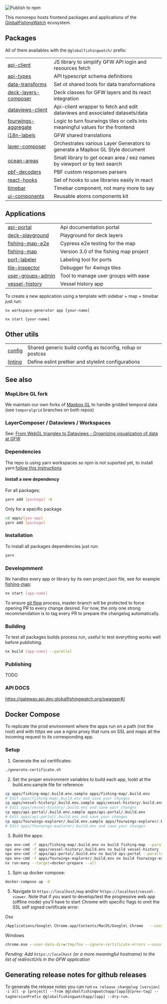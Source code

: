 ![Publish to npm](https://github.com/GlobalFishingWatch/frontend/workflows/Publish%20packages/badge.svg)

This monorepo hosts frontend packages and applications of the <a href="globalfishingwatch.org/">GlobalFishingWatch</a> ecosystem.

## Packages

All of them availables with the `@globalfishingwatch/` prefix:

|                                                   |                                                                                |
| ------------------------------------------------- | ------------------------------------------------------------------------------ |
| [api-client](libs/api-client)                     | JS library to simplify GFW API login and resources fetch                       |
| [api-types](libs/api-types)                       | API typescript schema definitions                                              |
| [data-transforms](libs/data-transforms)           | Set ot shared tools for data transformations                                   |
| [deck-layers-composer](libs/deck-layers-composer) | Deck classes for GFW layers and its react integration                          |
| [dataviews-client](libs/dataviews-client)         | Api-client wrapper to fetch and edit dataviews and associated datasets/data    |
| [fourwings-aggregate](libs/fourwings-aggregate)   | Logic to turn fourwings tiles or cells into meaningful values for the frontend |
| [i18n-labels](libs/i18n-labels)                   | GFW shared translations                                                        |
| [layer-composer](libs/layer-composer)             | Orchestrates various Layer Generators to generate a Mapbox GL Style document   |
| [ocean-areas](libs/ocean-areas)                   | Small library to get ocean area / eez names by viewport or by text search      |
| [pbf-decoders](libs/pbf-decoders)                 | PBF custom responses parsers                                                   |
| [react-hooks](libs/react-hooks)                   | Set of hooks to use libraries easily in react                                  |
| [timebar](libs/timebar)                           | Timebar component, not many more to say                                        |
| [ui-components](libs/ui-components)               | Reusable atoms components kit                                                  |

## Applications

|                                                     |                                        |
| --------------------------------------------------- | -------------------------------------- |
| [api-portal](apps/api-portal)                       | Api documentation portal               |
| [deck-playground](apps/deck-playground)             | Playground for deck layers             |
| [fishing-map-e2e](apps/fishing-map-e2e)             | Cypress e2e testing for the map        |
| [fishing-map](apps/fishing-map)                     | Version 3.0 of the fishing map project |
| [port-labeler](apps/port-labeler)                   | Labeling tool for ports                |
| [tile-inspector](applications/tile-inspector)       | Debugger for 4wings tiles              |
| [user-groups-admin](applications/user-groups-admin) | Tool to manage user groups with ease   |
| [vessel-history](apps/vessel-history)               | Vessel history app                     |

To create a new application using a template with sidebar + map + timebar just run:

```shell
nx workspace-generator app [your-name]
```

```shell
nx start [your-name]
```

## Other utils

|                    |                                                            |
| ------------------ | ---------------------------------------------------------- |
| [config](config)   | Shared generic build config as tsconfig, rollup or postcss |
| [linting](linting) | Define eslint prettier and stylelint configurations        |

## See also

### MapLibre GL fork

We maintain our own forks of <a href="https://github.com/GlobalFishingWatch/maplibre-gl-js/">Mapbox GL</a> to handle gridded temporal data (see `temporalgrid` branches on both repos)

### LayerComposer / Dataviews / Workspaces

See: <a href="https://docs.google.com/presentation/d/1LdxRbB491Rjf64C5VVF9oTWwWjFVnN5dzDf1uhxcHY4/edit?ts=5f031be2#slide=id.g807f22e76b_0_78">From WebGL triangles to Dataviews - Organizing visualization of data at GFW</a>

### Dependencies

The repo is using yarn workspaces so npm is not suported yet, to install yarn [follow this instructions](https://classic.yarnpkg.com/en/docs/install/)

#### Install a new dependency

For all packages:

```bash
yarn add [package] -W
```

Only for a specific package

```bash
cd apps/[you-app]
yarn add [package]
```

### Installation

To install all packages dependencies just run:

```bash
yarn
```

### Developmment

Nx handles every app or library by its own project.json file, see for example [fishing-map](https://github.com/GlobalFishingWatch/frontend/blob/develop/apps/fishing-map/project.json):

```bash
nx start [app-name]
```

To ensure [git flow](https://guides.github.com/introduction/flow/) process, master branch will be protected to force opening PR to every change desired.
For now, the only one strong recommendation is to tag every PR to prepare the changelog automatically.

### Building

To test all packages builds process run, useful to test everything works well before publishing.

```bash
nx build [app-name] --parallel
```

### Publishing

TODO

### API DOCS

https://gateway.api.dev.globalfishingwatch.org/swagger#/

## Docker Compose

To replicate the prod environment where the apps run on a path (not the root) and with https we use a nginx proxy that runs on SSL and maps all the incoming request to its corresponding app.

### Setup

1. Generate the ssl certificates:

```bash
./generate-certificate.sh
```

2. Set the proper environment variables to build each app, lookt at the build.env.sample file for reference:

```bash
cp apps/fishing-map/.build.env.sample apps/fishing-map/.build.env
# Edit apps/fishing-map/.build.env and save your changes
cp apps/vessel-history/.build.env.sample apps/vessel-history/.build.env
# Edit apps/vessel-history/.build.env and save your changes
cp apps/api-portal/.build.env.sample apps/api-portal/.build.env
# Edit apps/api-portal/.build.env and save your changes
cp apps/fourwings-explorer/.build.env.sample apps/fourwings-explorer/.build.env
# Edit apps/fourwings-explorer/.build.env and save your changes
```

3. Build the apps:

```bash
npx env-cmd -f apps/fishing-map/.build.env nx build fishing-map --parallel
npx env-cmd -f apps/vessel-history/.build.env nx build vessel-history --parallel
npx env-cmd -f apps/api-portal/.build.env nx build api-portal --parallel
npx env-cmd -f apps/fourwings-explorer/.build.env nx build fourwings-explorer --parallel
nx run-many --target=docker-prepare --all
```

1. Spin up docker compose:

```bash
docker-compose up -d
```

5. Navigate to `https://localhost/map` and/or `https://localhost/vessel-viewer`. Note that if you want to develop/test the progressive web app (offline mode) you'll have to start Chrome with specific flags to omit the SSL self signed certificate error:

Osx

```bash
/Applications/Google\ Chrome.app/Contents/MacOS/Google\ Chrome   --user-data-dir=/tmp/foo --ignore-certificate-errors --unsafely-treat-insecure-origin-as-secure=https://localhost
```

Windows

```cmd
chrome.exe --user-data-dir=/tmp/foo --ignore-certificate-errors --unsafely-treat-insecure-origin-as-secure=https://localhost/
```

_Pending: Add `https://localhost` (or a more meaningful hostname) to the list of redirectUrls in the GFW application_

## Generating release notes for github releases

To generate the release notes you can run
`nx release changelog [version] -i all -p [project] --from @globalfishingwatchapp/[app]@[prev-tag] --tagVersionPrefix @globalfishingwatchapp/[app] --dry-run`.
